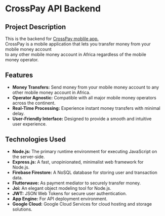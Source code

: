 # CrossPay API Backend

## Project Description

This is the backend for [CrossPay moblile app.](https://github.com/Mbah-Javis/CrossPay-App) <br>
CrossPay is a mobile application that lets you transfer money from your mobile money account <br>
to any other mobile money account in Africa regardless of the mobile money operator.

## Features

- **Money Transfers:** Send money from your mobile money account to any other mobile money account in Africa.
- **Operator Agnostic:** Compatible with all major mobile money operators across the continent.
- **Real-Time Processing:** Experience instant money transfers with minimal delay.
- **User-Friendly Interface:** Designed to provide a smooth and intuitive user experience.

## Technologies Used

- **Node.js:** The primary runtime environment for executing JavaScript on the server-side.
- **Express.js:** A fast, unopinionated, minimalist web framework for Node.js.
- **Firebase Firestore:** A NoSQL database for storing user and transaction data.
- **Flutterwave:** As payment mediator to securely transfer money.
- **Joi:** An elegant object modeling tool for Node.js.
- **JWT:** JSON Web Tokens for secure user authentication.
- **App Engine:** For API deployment environment.
- **Google Cloud:** Google Cloud Services for cloud hosting and storage solutions.

